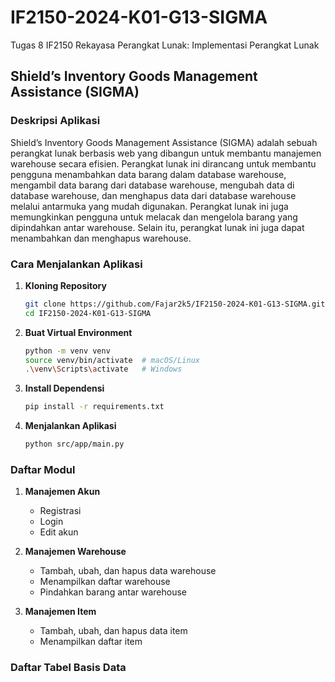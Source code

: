 # IF2150-2024-K01-G13-SIGMA
Tugas 8 IF2150 Rekayasa Perangkat Lunak: Implementasi Perangkat Lunak

## Shield’s Inventory Goods Management Assistance (SIGMA)

### Deskripsi Aplikasi
Shield’s Inventory Goods Management Assistance (SIGMA) adalah sebuah perangkat lunak berbasis web yang dibangun untuk membantu manajemen warehouse secara efisien. Perangkat lunak ini  dirancang untuk  membantu pengguna menambahkan data barang dalam database warehouse, mengambil data barang dari database warehouse, mengubah data di database warehouse, dan menghapus data dari database warehouse melalui antarmuka yang mudah digunakan. Perangkat lunak ini juga memungkinkan pengguna untuk melacak dan mengelola barang yang dipindahkan antar warehouse. Selain itu, perangkat lunak ini juga dapat menambahkan dan menghapus warehouse.

### Cara Menjalankan Aplikasi
1. **Kloning Repository**
   ```bash
   git clone https://github.com/Fajar2k5/IF2150-2024-K01-G13-SIGMA.git
   cd IF2150-2024-K01-G13-SIGMA
   ```
2. **Buat Virtual Environment**
   ```bash
   python -m venv venv
   source venv/bin/activate  # macOS/Linux
   .\venv\Scripts\activate   # Windows
   ```

3. **Install Dependensi**
   ```bash
   pip install -r requirements.txt
   ```

4. **Menjalankan Aplikasi**
   ```bash
   python src/app/main.py
   ```

### Daftar Modul
1. **Manajemen Akun**
   - Registrasi 
   - Login
   - Edit akun

2. **Manajemen Warehouse**
   - Tambah, ubah, dan hapus data warehouse
   - Menampilkan daftar warehouse
   - Pindahkan barang antar warehouse

3. **Manajemen Item**
   - Tambah, ubah, dan hapus data item
   - Menampilkan daftar item

### Daftar Tabel Basis Data
